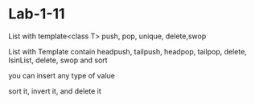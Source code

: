 # Lab-1-11
List with template&lt;class T> push, pop, unique, delete,swop

List with Template <class T> contain headpush, tailpush, headpop, tailpop, delete, IsinList, delete, swop and sort

you can insert any type of value

sort it, invert it, and delete it
